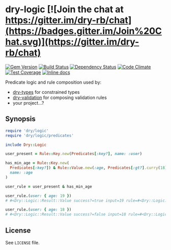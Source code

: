 [gem]: https://rubygems.org/gems/dry-logic
[travis]: https://travis-ci.org/dry-rb/dry-logic
[gemnasium]: https://gemnasium.com/dry-rb/dry-logic
[codeclimate]: https://codeclimate.com/github/dry-rb/dry-logic
[coveralls]: https://coveralls.io/r/dry-rb/dry-logic
[inchpages]: http://inch-ci.org/github/dry-rb/dry-logic

# dry-logic [![Join the chat at https://gitter.im/dry-rb/chat](https://badges.gitter.im/Join%20Chat.svg)](https://gitter.im/dry-rb/chat)

[![Gem Version](https://badge.fury.io/rb/dry-logic.svg)][gem]
[![Build Status](https://travis-ci.org/dry-rb/dry-logic.svg?branch=master)][travis]
[![Dependency Status](https://gemnasium.com/dry-rb/dry-logic.svg)][gemnasium]
[![Code Climate](https://codeclimate.com/github/dry-rb/dry-logic/badges/gpa.svg)][codeclimate]
[![Test Coverage](https://codeclimate.com/github/dry-rb/dry-logic/badges/coverage.svg)][codeclimate]
[![Inline docs](http://inch-ci.org/github/dry-rb/dry-logic.svg?branch=master)][inchpages]

Predicate logic and rule composition used by:

* [dry-types](https://github.com/dry-rb/dry-types) for constrained types
* [dry-validation](https://github.com/dry-rb/dry-validation) for composing validation rules
* your project...?

## Synopsis

``` ruby
require 'dry/logic'
require 'dry/logic/predicates'

include Dry::Logic

user_present = Rule::Key.new(Predicates[:key?], name: :user)

has_min_age = Rule::Key.new(
  Predicates[:key?]) & Rule::Value.new(:age, Predicates[:gt?].curry(18),
  name: :age
)

user_rule = user_present & has_min_age

user_rule.(user: { age: 19 })
# #<Dry::Logic::Result::Value success?=true input=19 rule=#<Dry::Logic::Rule::Value name=:age predicate=#<Dry::Logic::Predicate id=:gt?>>>

user_rule.(user: { age: 18 })
# #<Dry::Logic::Result::Value success?=false input=18 rule=#<Dry::Logic::Rule::Value name=:age predicate=#<Dry::Logic::Predicate id=:gt?>>>
```

## License

See `LICENSE` file.
